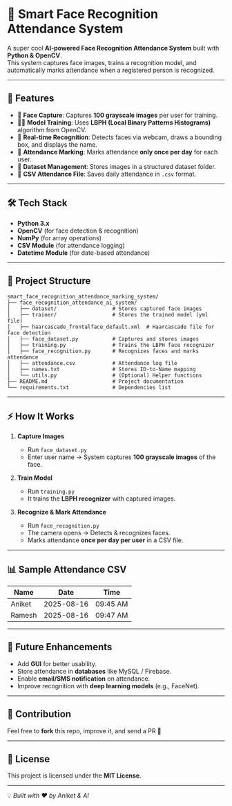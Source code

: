 # 🧠 Smart Face Recognition Attendance System  

A super cool **AI-powered Face Recognition Attendance System** built with **Python & OpenCV**.  
This system captures face images, trains a recognition model, and automatically marks attendance when a registered person is recognized.  

---

## 🚀 Features  

- 📸 **Face Capture**: Captures **100 grayscale images** per user for training.  
- 🧑‍💻 **Model Training**: Uses **LBPH (Local Binary Patterns Histograms)** algorithm from OpenCV.  
- 👀 **Real-time Recognition**: Detects faces via webcam, draws a bounding box, and displays the name.  
- 📝 **Attendance Marking**: Marks attendance **only once per day** for each user.  
- 📂 **Dataset Management**: Stores images in a structured dataset folder.  
- 💾 **CSV Attendance File**: Saves daily attendance in `.csv` format.  

---

## 🛠️ Tech Stack  

- **Python 3.x**  
- **OpenCV** (for face detection & recognition)  
- **NumPy** (for array operations)  
- **CSV Module** (for attendance logging)  
- **Datetime Module** (for date-based attendance)  

---

## 📂 Project Structure  

```plaintext
smart_face_recognition_attendance_marking_system/
├── face_recognition_attendance_ai_system/
│   ├── dataset/                  # Stores captured face images
│   ├── trainer/                  # Stores the trained model (yml file)
│   ├── haarcascade_frontalface_default.xml  # Haarcascade file for face detection
│   ├── face_dataset.py           # Captures and stores images
│   ├── training.py               # Trains the LBPH face recognizer
│   ├── face_recognition.py       # Recognizes faces and marks attendance
│   ├── attendance.csv            # Attendance log file
│   ├── names.txt                 # Stores ID-to-Name mapping
│   └── utils.py                  # (Optional) Helper functions
├── README.md                     # Project documentation
└── requirements.txt              # Dependencies list
```
---

## ⚡ How It Works  

1. **Capture Images**  
   - Run `face_dataset.py`  
   - Enter user name → System captures **100 grayscale images** of the face.  

2. **Train Model**  
   - Run `training.py`  
   - It trains the **LBPH recognizer** with captured images.  

3. **Recognize & Mark Attendance**  
   - Run `face_recognition.py`  
   - The camera opens → Detects & recognizes faces.  
   - Marks attendance **once per day per user** in a CSV file.  

---

## 📊 Sample Attendance CSV  

| Name     | Date       | Time     |
|----------|-----------|----------|
| Aniket   | 2025-08-16 | 09:45 AM |
| Ramesh   | 2025-08-16 | 09:47 AM |

---

## 🎯 Future Enhancements  

- Add **GUI** for better usability.  
- Store attendance in **databases** like MySQL / Firebase.  
- Enable **email/SMS notification** on attendance.  
- Improve recognition with **deep learning models** (e.g., FaceNet).  

---

## 🤝 Contribution  

Feel free to **fork** this repo, improve it, and send a PR 🚀  

---

## 📜 License  

This project is licensed under the **MIT License**.  

---

💡 *Built with ❤️ by Aniket & AI*  
